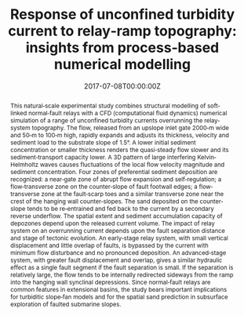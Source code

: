 ---
title: "Response of unconfined turbidity current to relay‐ramp topography: insights from process‐based numerical modelling"
authors:
- admin
- Wojciech Nemec
- Rob L. Gawthorpe
- Atle Rotevatn
- Ernst W. M. Hansen
date: "2017-07-08T00:00:00Z"
doi: " https://doi.org/10.1111/bre.12255"

# Schedule page publish date (NOT publication's date).
publishDate: "2018-04-01T00:00:00Z"

# Publication type.
# Legend: 0 = Uncategorized; 1 = Conference paper; 2 = Journal article;
# 3 = Preprint / Working Paper; 4 = Report; 5 = Book; 6 = Book section;
# 7 = Thesis; 8 = Patent
publication_types: ["2"]

# Publication name and optional abbreviated publication name.
publication: "Basin Research"
publication_short: ""

abstract: This natural‐scale experimental study combines structural modelling of soft‐linked normal‐fault relays with a CFD (computational fluid dynamics) numerical simulation of a range of unconfined turbidity currents overrunning the relay‐system topography. The flow, released from an upslope inlet gate 2000‐m wide and 50‐m to 100‐m high, rapidly expands and adjusts its thickness, velocity and sediment load to the substrate slope of 1.5°. A lower initial sediment concentration or smaller thickness renders the quasi‐steady flow slower and its sediment‐transport capacity lower. A 3D pattern of large interfering Kelvin‐Helmholtz waves causes fluctuations of the local flow velocity magnitude and sediment concentration. Four zones of preferential sediment deposition are recognized&#58; a near‐gate zone of abrupt flow expansion and self‐regulation; a flow‐transverse zone on the counter‐slope of fault footwall edges; a flow‐transverse zone at the fault‐scarp toes and a similar transverse zone near the crest of the hanging wall counter‐slopes. The sand deposited on the counter‐slope tends to be re‐entrained and fed back to the current by a secondary reverse underflow. The spatial extent and sediment accumulation capacity of depozones depend upon the released current volume. The impact of relay system on an overrunning current depends upon the fault separation distance and stage of tectonic evolution. An early‐stage relay system, with small vertical displacement and little overlap of faults, is bypassed by the current with minimum flow disturbance and no pronounced deposition. An advanced‐stage system, with greater fault displacement and overlap, gives a similar hydraulic effect as a single fault segment if the fault separation is small. If the separation is relatively large, the flow tends to be internally redirected sideways from the ramp into the hanging wall synclinal depressions. Since normal‐fault relays are common features in extensional basins, the study bears important implications for turbiditic slope‐fan models and for the spatial sand prediction in subsurface exploration of faulted submarine slopes.

# Summary. An optional shortened abstract.
summary: We use numerical simulations to domenstrate how turbidity current responses to typical relay ramp topography in rifts.
tags:
- Journal publication
- Turbidity current
- Structurally-controlled topography
- Relay ramp
- Numerical simulation
featured: false

# links:
# - name: ""
#   url: ""
url_pdf: https://onlinelibrary.wiley.com/doi/epdf/10.1111/bre.12255
url_code: ''
url_dataset: ''
url_poster: ''
url_project: ''
url_slides: ''
url_source: ''
url_video: ''

# Featured image
# To use, add an image named `featured.jpg/png` to your page's folder. 
image:
  caption: 'Overhead view of turbidity current flowing across relay ramp topography with associated deposition'
  focal_point: ""
  preview_only: false

# Associated Projects (optional).
#   Associate this publication with one or more of your projects.
#   Simply enter your project's folder or file name without extension.
#   E.g. `internal-project` references `content/project/internal-project/index.md`.
#   Otherwise, set `projects: []`.
projects: [PhD]

# Slides (optional).
#   Associate this publication with Markdown slides.
#   Simply enter your slide deck's filename without extension.
#   E.g. `slides: "example"` references `content/slides/example/index.md`.
#   Otherwise, set `slides: ""`.
#slides: example
---